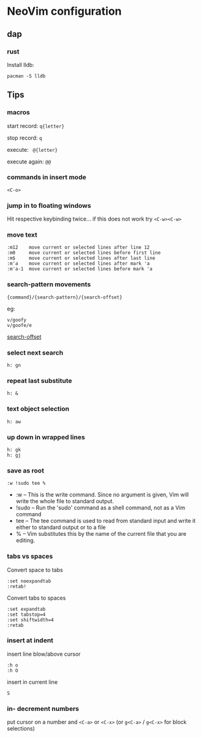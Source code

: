 # NeoVim configuration

## dap

### rust

Install lldb:

    pacman -S lldb

## Tips

### macros

start record: `q{letter}` 

stop  record: `q` 

execute: ` @{letter}` 

execute again: `@@` 

### commands in insert mode

    <C-o>

### jump in to floating windows

Hit respective keybinding twice... if this does not work try `<C-w><C-w>`

### move text

    :m12    move current or selected lines after line 12
    :m0     move current or selected lines before first line
    :m$     move current or selected lines after last line
    :m'a    move current or selected lines after mark 'a
    :m'a-1  move current or selected lines before mark 'a

### search-pattern movements

    {command}/{search-pattern}/{search-offset}

eg:

    v/goofy
    v/goofe/e

[search-offset](https://vimhelp.org/pattern.txt.html#search-offset)


### select next search

    h: gn

### repeat last substitute

    h: &

### text object selection

    h: aw

### up down in wrapped lines

    h: gk
    h: gj

### save as root

    :w !sudo tee %

- :w – This is the write command. Since no argument is given, Vim will write the whole file to standard output.
- !sudo – Run the 'sudo' command as a shell command, not as a Vim command
- tee – The tee command is used to read from standard input and write it either to standard output or to a file
- % – Vim substitutes this by the name of the current file that you are editing.

### tabs vs spaces

Convert space to tabs

    :set noexpandtab
    :retab!

Convert tabs to spaces

    :set expandtab
    :set tabstop=4
    :set shiftwidth=4
    :retab

### insert at indent

insert line blow/above cursor

    :h o
    :h O

insert in current line

    S

### in- decrement numbers

put cursor on a number and `<C-a>` or `<C-x>` (or `g<C-a>` / `g<C-x>` for block selections)

